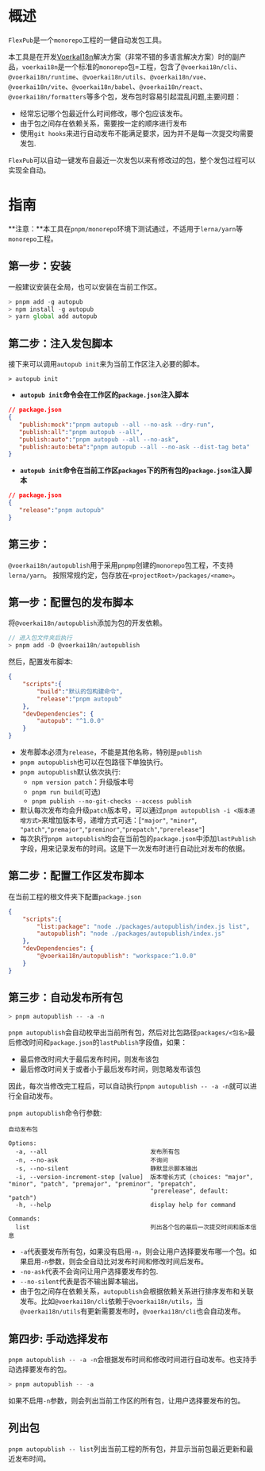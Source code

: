 # 概述

`FlexPub`是一个`monorepo`工程的一健自动发包工具。

本工具是在开发[VoerkaI18n](https://zhangfisher.github.io/voerka-i18n/)解决方案（非常不错的多语言解决方案）时的副产品，`voerkai18n`是一个标准的`monorepo`包=工程，包含了`@voerkai18n/cli`、`@voerkai18n/runtime`、`@voerkai18n/utils`、`@voerkai18n/vue`、`@voerkai18n/vite`、`@voerkai18n/babel`、`@voerkai18n/react`、`@voerkai18n/formatters`等多个包，发布包时容易引起混乱问题,主要问题：

- 经常忘记哪个包最近什么时间修改，哪个包应该发布。
- 由于包之间存在依赖关系，需要按一定的顺序进行发布
- 使用`git hooks`来进行自动发布不能满足要求，因为并不是每一次提交均需要发包.

`FlexPub`可以自动一键发布自最近一次发包以来有修改过的包，整个发包过程可以实现全自动。
 

# 指南

**注意：**本工具在`pnpm/monorepo`环境下测试通过，不适用于`lerna/yarn`等`monorepo`工程。

## 第一步：安装

一般建议安装在全局，也可以安装在当前工作区。

```javascript
> pnpm add -g autopub
> npm install -g autopub
> yarn global add autopub
```

## 第二步：注入发包脚本

接下来可以调用`autopub init`来为当前工作区注入必要的脚本。
```shell
> autopub init
```
- **`autopub init`命令会在工作区的`package.json`注入脚本**
```json
// package.json
{
   "publish:mock":"pnpm autopub --all --no-ask --dry-run",
   "publish:all":"pnpm autopub --all",
   "publish:auto":"pnpm autopub --all --no-ask",
   "publish:auto:beta":"pnpm autopub --all --no-ask --dist-tag beta"
}
```
- **`autopub init`命令在当前工作区`packages`下的所有包的`package.json`注入脚本**

```json
// package.json
{
   "release":"pnpm autopub" 
}
```


## 第三步：

`@voerkai18n/autopublish`用于采用`pnpmp`创建的`monorepo`包工程，不支持`lerna/yarn`。
按照常规约定，包存放在`<projectRoot>/packages/<name>`。

## 第一步：配置包的发布脚本

将`@voerkai18n/autopublish`添加为包的开发依赖。

```javascript
// 进入包文件夹后执行
> pnpm add -D @voerkai18n/autopublish
```
然后，配置发布脚本:
```json
{
    "scripts":{
        "build":"默认的包构建命令",
        "release":"pnpm autopub"
    },
    "devDependencies": {
        "autopub": "^1.0.0"
    }
}
```

- 发布脚本必须为`release`，不能是其他名称，特别是`publish`
- `pnpm autopublish`也可以在包路径下单独执行。
- `pnpm autopublish`默认依次执行:
    - `npm version patch`：升级版本号
    - `pnpm run build`(可选)
    - `pnpm publish --no-git-checks --access publish`
- 默认每次发布均会升级`patch`版本号，可以通过`pnpm autopublish -i <版本递增方式>`来增加版本号，递增方式可选：[`"major"`, `"minor"`, `"patch"`,`"premajor"`,`"preminor"`,`"prepatch"`,`"prerelease"`]
- 每次执行`pnpm autopublish`均会在当前包的`package.json`中添加`lastPublish`字段，用来记录发布的时间。这是下一次发布时进行自动比对发布的依据。


## 第二步：配置工作区发布脚本

在当前工程的根文件夹下配置`package.json`
```json
{
    "scripts":{
        "list:package": "node ./packages/autopublish/index.js list",
        "autopublish": "node ./packages/autopublish/index.js"
    },
    "devDependencies": {
        "@voerkai18n/autopublish": "workspace:^1.0.0"
    }
}
```
## 第三步：自动发布所有包

```javascript
> pnpm autopublish -- -a -n
```

`pnpm autopublish`会自动枚举出当前所有包，然后对比包路径`packages/<包名>`最后修改时间和`package.json`的`lastPublish`字段值，如果：
- 最后修改时间大于最后发布时间，则发布该包
- 最后修改时间关于或者小于最后发布时间，则忽略发布该包

因此，每次当修改完工程后，可以自动执行`pnpm autopublish -- -a -n`就可以进行全自动发布。

`pnpm autopublish`命令行参数:
```shell
自动发布包

Options:
  -a, --all                             发布所有包
  -n, --no-ask                          不询问
  -s, --no-silent                       静默显示脚本输出
  -i, --version-increment-step [value]  版本增长方式 (choices: "major", "minor", "patch", "premajor", "preminor", "prepatch",
                                        "prerelease", default: "patch")
  -h, --help                            display help for command

Commands:
  list                                  列出各个包的最后一次提交时间和版本信息
```

- `-a`代表要发布所有包，如果没有启用`-n`，则会让用户选择要发布哪一个包。如果启用`-n`参数，则会全自动比对发布时间和修改时间后发布。
- `-no-ask`代表不会询问让用户选择要发布的包.
- `--no-silent`代表是否不输出脚本输出。
- 由于包之间存在依赖关系，`autopublish`会根据依赖关系进行排序发布和关联发布。比如`@voerkai18n/cli`依赖于`@voerkai18n/utils`，当`@voerkai18n/utils`有更新需要发布时，`@voerkai18n/cli`也会自动发布。


## 第四步: 手动选择发布

`pnpm autopublish -- -a -n`会根据发布时间和修改时间进行自动发布。也支持手动选择要发布的包。
```javascript
> pnpm autopublish -- -a 
````
如果不启用`-n`参数，则会列出当前工作区的所有包，让用户选择要发布的包。

## 列出包

`pnpm autopublish -- list`列出当前工程的所有包，并显示当前包最近更新和最近发布时间。